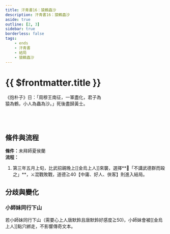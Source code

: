 ```yaml
---
title: 汗青書16：猿鶴蟲沙
description: 汗青書16：猿鶴蟲沙
aside: true
outline: [2, 3]
sidebar: true
borderless: false
tags:
    - ends
    - 汗青書
    - 結局
    - 猿鶴蟲沙
---
```


# {{ $frontmatter.title }}

<EndBackground no=16 title="猿鶴蟲沙">
《抱朴子》日：「周穆王南征，一軍盡化，君子為<br>
猿為鶴，小人為蟲為沙。」死後盡歸黃士。<br>
<br>
<br>
<br>
<!-- 此處因排版, 放入部分空行, 無理由請勿移除 -->
</EndBackground>

## 條件與流程

<strong>條件：</strong>未拜師<Girl5Icon>夏侯蘭</Girl5Icon><br>
**流程：**<br>
1. 第三年五月上旬，比武招親晚上[[金烏上人]]來襲，選擇**📜「不講武德群而毆之」**，⚔️混戰敗戰，道德≧40【中庸、好人、俠客】則進入結局。

## 分歧與變化

### 小師妹同行下山
若<Girl0Icon>小師妹</Girl0Icon>同行下山（需要心上人<Girl0Icon>唐默鈴</Girl0Icon>且<Girl0Icon>唐默鈴</Girl0Icon>好感度≧50)，<Girl0Icon>小師妹</Girl0Icon>會被[[金烏上人]]點穴綁走，不影響傳奇文本。

